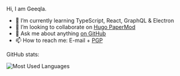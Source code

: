 Hi, I am Geeqla.

- 🌱 I’m currently learning TypeScript, React, GraphQL & Electron
- 👯 I’m looking to collaborate on [Hugo PaperMod](https://github.com/adityatelange/hugo-PaperMod)
- 💬 Ask me about anything [on GitHub](https://github.com/geeqla/geeqla/issues)
- 📫 How to reach me: E-mail + [PGP](https://www.geeqla.com/geeqla.asc)

GitHub stats:

![Most Used Languages](https://github-readme-stats.vercel.app/api/top-langs/?username=geeqla&layout=compact)
<!-- Credits: https://github.com/anuraghazra/github-readme-stats -->
